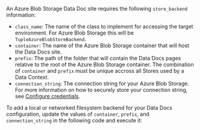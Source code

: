 An Azure Blob Storage Data Doc site requires the following `store_backend` information:

- `class_name`: The name of the class to implement for accessing the target environment.  For Azure Blob Storage this will be `TupleAzureBlobStoreBackend`.
- `container`: The name of the Azure Blob Storage container that will host the Data Docs site.
- `prefix`: The path of the folder that will contain the Data Docs pages relative to the root of the Azure Blob Storage container.  The combination of `container` and `prefix` must be unique accross all Stores used by a Data Context.
- `connection_string`: The connection string for your Azure Blob Storage.  For more information on how to securely store your connection string, see [Configure credentials](/core/configure_project_settings/configure_credentials/configure_credentials.md).

To add a local or networked filesystem backend for your Data Docs configuration, update the values of `container`, `prefix`, and `connection_string` in the following code and execute it:

```python title="Python" name="docs/docusaurus/docs/core/configure_project_settings/configure_data_docs/_examples/data_docs_abs.py - add store backend"
```